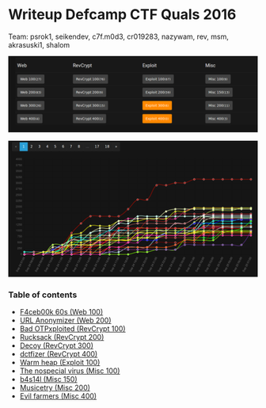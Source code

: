 # Writeup Defcamp CTF Quals 2016

Team: psrok1, seikendev, c7f.m0d3, cr019283, nazywam, rev, msm, akrasuski1, shalom

![](./scoreboard.png)

![](./chart.png)

### Table of contents

* [F4ceb00k 60s (Web 100)](web100)
* [URL Anonymizer (Web 200)](web200)
* [Bad OTPxploited (RevCrypt 100)](revcrypt100)
* [Rucksack  (RevCrypt 200)](revcrypt200)
* [Decoy (RevCrypt 300)](revcrypt300)
* [dctfizer (RevCrypt 400)](revcrypt400)
* [Warm heap (Exploit 100)](exp100)
* [The nospecial virus (Misc 100)](misc100)
* [b4s14l (Misc 150)](misc150)
* [Musicetry (Misc 200)](musicetry_misc_200)
* [Evil farmers (Misc 400)](misc400)
